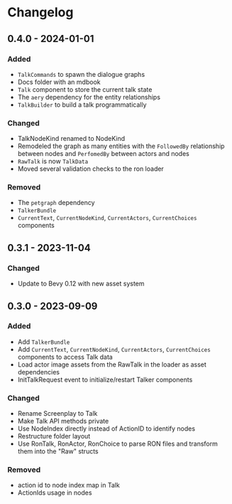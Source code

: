 # Changelog

## 0.4.0 - 2024-01-01

### Added
- `TalkCommands` to spawn the dialogue graphs
- Docs folder with an mdbook
- `Talk` component to store the current talk state 
- The `aery` dependency for the entity relationships
- `TalkBuilder` to build a talk programmatically 

### Changed

- TalkNodeKind renamed to NodeKind
- Remodeled the graph as many entities with the `FollowedBy` relationship between nodes and `PerfomedBy` between actors and nodes
- `RawTalk` is now `TalkData`
- Moved several validation checks to the ron loader

### Removed

- The `petgraph` dependency
- `TalkerBundle`
- `CurrentText`, `CurrentNodeKind`, `CurrentActors`, `CurrentChoices` components

## 0.3.1 - 2023-11-04

### Changed

- Update to Bevy 0.12 with new asset system

## 0.3.0 - 2023-09-09

### Added

- Add `TalkerBundle`
- Add `CurrentText`, `CurrentNodeKind`, `CurrentActors`, `CurrentChoices` components to access Talk data
- Load actor image assets from the RawTalk in the loader as asset dependencies
- InitTalkRequest event to initialize/restart Talker components

### Changed

- Rename Screenplay to Talk
- Make Talk API methods private
- Use NodeIndex directly instead of ActionID to identify nodes
- Restructure folder layout
- Use RonTalk, RonActor, RonChoice to parse RON files and transform them into the "Raw" structs


### Removed

- action id to node index map in Talk
- ActionIds usage in nodes
